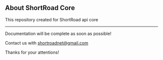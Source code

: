 ## About ShortRoad Core

This repository created for ShortRoad api core

---

Documentation will be complete as soon as possible!

Contact us with [shortroadnet@gmail.com](mailto:shortroadnet@gmail.com)

Thanks for your attentions!
